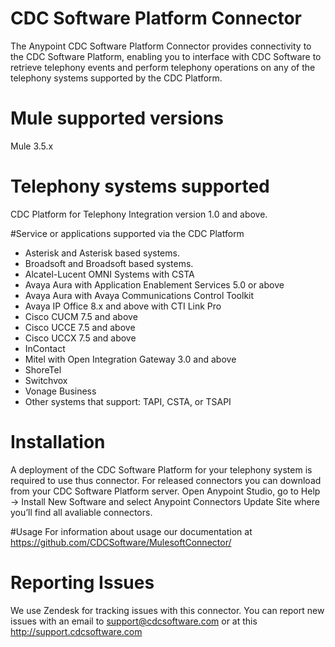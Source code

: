 # CDC Software Platform Connector
The Anypoint CDC Software Platform Connector provides connectivity to the CDC Software Platform, enabling you to interface with CDC Software to retrieve telephony events and perform telephony operations on any of the telephony systems supported by the CDC Platform.

# Mule supported versions
Mule 3.5.x


# Telephony systems supported
CDC Platform for Telephony Integration version 1.0 and above.

#Service or applications supported via the CDC Platform
* Asterisk and Asterisk based systems.
* Broadsoft and Broadsoft based systems.
* Alcatel-Lucent OMNI Systems with CSTA
* Avaya Aura with Application Enablement Services 5.0 or above
* Avaya Aura with Avaya Communications Control Toolkit
* Avaya IP Office 8.x and above with CTI Link Pro
* Cisco CUCM 7.5 and above
* Cisco UCCE 7.5 and above
* Cisco UCCX 7.5 and above
* InContact
* Mitel with Open Integration Gateway 3.0 and above
* ShoreTel
* Switchvox
* Vonage Business
* Other systems that support: TAPI, CSTA, or TSAPI

# Installation 
A deployment of the CDC Software Platform for your telephony system is required to use thus connector.
For released connectors you can download from your CDC Software Platform server. 
Open Anypoint Studio, go to Help → Install New Software and select Anypoint Connectors Update Site where you’ll find all avaliable connectors.

#Usage
For information about usage our documentation at https://github.com/CDCSoftware/MulesoftConnector/

# Reporting Issues

We use Zendesk for tracking issues with this connector. You can report new issues with an email to support@cdcsoftware.com or at this http://support.cdcsoftware.com